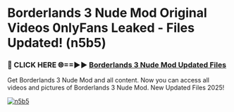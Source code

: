 # Borderlands 3 Nude Mod Original Videos 0nlyFans Leaked - Files Updated! (n5b5)

<h3>🔴 CLICK HERE 🌐==►► <a href="https://tinyurl.com/4mcuefdz" rel="nofollow">Borderlands 3 Nude Mod Updated Files</a></h3>

Get Borderlands 3 Nude Mod and all content. Now you can access all videos and pictures of Borderlands 3 Nude Mod. New Updated Files 2025!

[![n5b5](https://i.imgur.com/StAQSOY.gif)](https://tinyurl.com/4mcuefdz)
